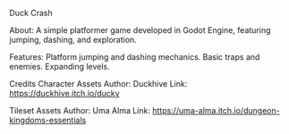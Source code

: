 Duck Crash

About:
A simple platformer game developed in Godot Engine, featuring jumping, dashing, and exploration.

Features:
Platform jumping and dashing mechanics.
Basic traps and enemies.
Expanding levels.


Credits
Character Assets
Author: Duckhive
Link: https://duckhive.itch.io/ducky

Tileset Assets
Author: Uma Alma
Link: https://uma-alma.itch.io/dungeon-kingdoms-essentials
